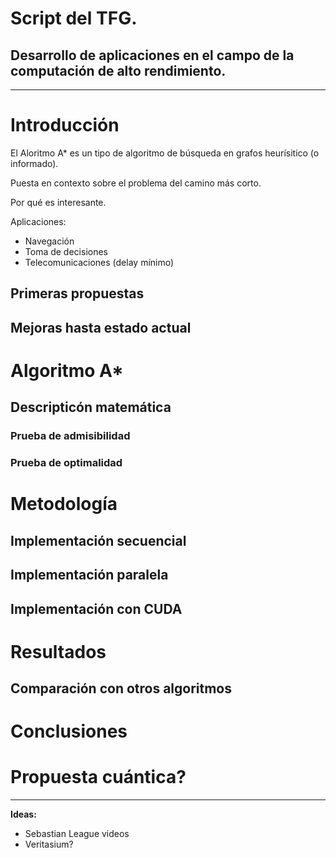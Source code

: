
# Script del TFG.
## Desarrollo de aplicaciones en el campo de la computación de alto rendimiento.

---

# Introducción

El Aloritmo A* es un tipo de algoritmo de búsqueda en grafos heurísitico (o informado). 

Puesta en contexto sobre el problema del camino más corto.

Por qué es interesante.

Aplicaciones:
-  Navegación
- Toma de decisiones
- Telecomunicaciones (delay mínimo)

## Primeras propuestas

## Mejoras hasta estado actual

# Algoritmo A*

## Descripticón matemática

### Prueba de admisibilidad

### Prueba de optimalidad

# Metodología

## Implementación secuencial

## Implementación paralela

## Implementación con CUDA

# Resultados

## Comparación con otros algoritmos

# Conclusiones

# Propuesta cuántica?

---

**Ideas:**
- Sebastian League videos
- Veritasium?
